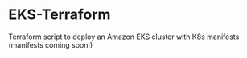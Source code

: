# EKS-Terraform
Terraform script to deploy an Amazon EKS cluster with K8s manifests (manifests coming soon!)
